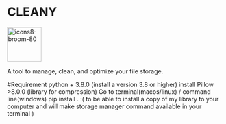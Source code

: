 # CLEANY
<img width="80" height="80" alt="icons8-broom-80" src="https://github.com/user-attachments/assets/b490d26b-e07c-4107-bdd6-52dc95773826" />

A tool to manage, clean, and optimize your file storage.

#Requirement 
python  + 3.8.0 (install a version 3.8 or higher)
install Pillow >8.0.0 (library for compression)
Go to terminal(macos/linux) / command line(windows)
 pip install . :( to be able to install a copy of my library to your computer and will make storage manager command available in your terminal )
 
 
